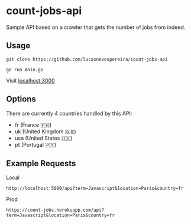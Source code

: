 # count-jobs-api

Sample API based on a crawler that gets the number of jobs from indeed.

## Usage

```
git clone https://github.com/lucasnevespereira/count-jobs-api
```

```
go run main.go
```

Visit [localhost:3000](http://localhost:3000)

## Options

There are currently 4 countries handled by this API:

- fr (France 🇫🇷)
- uk (United Kingdom 🇬🇧)
- usa (United States 🇺🇸)
- pt (Portugal 🇵🇹)

## Example Requests

Local

```
http://localhost:5000/api?term=Javascript&location=Paris&country=fr
```

Prod

```
https://count-jobs.herokuapp.com/api?term=Javascript&location=Paris&country=fr
```
